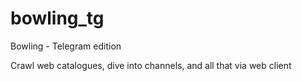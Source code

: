 # bowling_tg
Bowling - Telegram edition

Crawl web catalogues, dive into channels, and all that via web client
